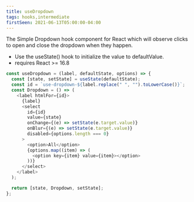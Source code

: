 ```yaml
---
title: useDropdown
tags: hooks,intermediate
firstSeen: 2021-06-13T05:00:00-04:00
---
```


The Simple Dropdown hook component for React which will observe clicks to open and close the dropdown when they happen.

- Use the useState() hook to initialize the value to defaultValue.
- requires React >= 16.8

```js
const useDropdown = (label, defaultState, options) => {
  const [state, setState] = useState(defaultState);
  const id = `use-dropdown-${label.replace(" ", "").toLowerCase()}`;
  const Dropdown = () => (
    <label htmlFor={id}>
      {label}
      <select
        id={id}
        value={state}
        onChange={(e) => setState(e.target.value)}
        onBlur={(e) => setState(e.target.value)}
        disabled={options.length === 0}
      >
        <option>All</option>
        {options.map((item) => (
          <option key={item} value={item}></option>
        ))}
      </select>
    </label>
  );

  return [state, Dropdown, setState];
};
```
